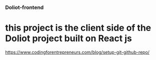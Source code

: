 ### Doliot-frontend
# this project is the client side of the Doliot project built on React js  
https://www.codingforentrepreneurs.com/blog/setup-git-github-repo/
